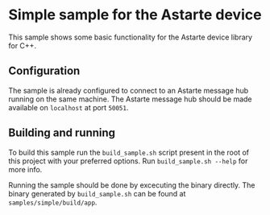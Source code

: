 <!--
Copyright 2025 SECO Mind Srl

SPDX-License-Identifier: Apache-2.0
-->

# Simple sample for the Astarte device

This sample shows some basic functionality for the Astarte device library for C++.

## Configuration

The sample is already configured to connect to an Astarte message hub running on the same machine. The Astarte message hub should be made available on `localhost` at port `50051`.

## Building and running

To build this sample run the `build_sample.sh` script present in the root of this project with your preferred options. Run `build_sample.sh --help` for more info.

Running the sample should be done by excecuting the binary directly. The binary generated by `build_sample.sh` can be found at `samples/simple/build/app`.
